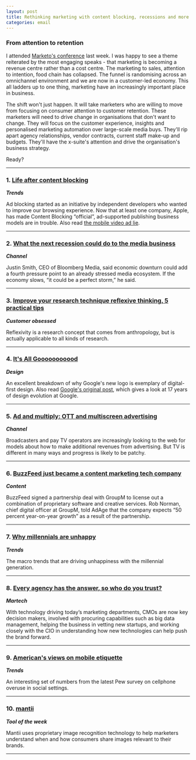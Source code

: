 ```yaml
---
layout: post
title: Rethinking marketing with content blocking, recessions and more
categories: email
---
```


### From attention to retention

I attended [Marketo's conference][marketo] last week. I was happy to see a theme reiterated by the most engaging speaks - that marketing is becoming a revenue centre rather than a cost centre. The marketing to sales, attention to intention, food chain has collapsed. The funnel is randomising across an omnichannel environment and we are now in a customer-led economy. This all ladders up to one thing, marketing have an increasingly important place in business.

The shift won't just happen. It will take marketers who are willing to move from focusing on consumer attention to customer retention. These marketers will need to drive change in organisations that don't want to change. They will focus on the customer experience, insights and personalised marketing automation over large-scale media buys. They'll rip apart agency relationships, vendor contracts, current staff make-up and budgets. They'll have the x-suite's attention and drive the organisation's business strategy.

Ready?

[marketo]:http://events.marketo.stfi.re/roadshow/2015/sydney/?sf=yngxdl

***

### 1. [Life after content blocking][contentb]
_<strong>Trends</strong>_

Ad blocking started as an initiative by independent developers who wanted to improve our browsing experience. Now that at least one company, Apple, has made Content Blocking “official”, ad-supported publishing business models are in trouble. Also read [the mobile video ad lie][vidlie].

[contentb]:http://www.mondaynote.stfi.re/2015/08/31/life-after-content-blocking/?sf=kvvyzy

[vidlie]:http://medium.stfi.re/@robleathern/the-mobile-video-ad-lie-938a6de51367

***

### 2. [What the next recession could do to the media business][mediabiz]
_<strong>Channel</strong>_

Justin Smith, CEO of Bloomberg Media, said economic downturn could add a fourth pressure point to an already stressed media ecosystem. If the economy slows, “it could be a perfect storm,” he said.

[mediabiz]:http://newsonomics.stfi.re/what-the-next-recession-could-do-to-the-media-business/?curator=MediaREDEF&sf=bvvwzv

***

### 3. [Improve your research technique reflexive thinking, 5 practical tips][reflex]
_<strong>Customer obsessed</strong>_

Reflexivity is a research concept that comes from anthropology, but is actually applicable to all kinds of research.

[reflex]:http://www.cxpartners.stfi.re/cxblog/improve-your-research-technique-reflexive-thinking-5-practical-tips/?sf=bdgwx

***

### 4. [It's All Gooooooooood][glogo]
_<strong>Design</strong>_

An excellent breakdown of why Google's new logo is exemplary of digital-first design. Also read [Google's original post][gdes], which gives a look at 17 years of design evolution at Google.

[glogo]:http://www.underconsideration.stfi.re/brandnew/archives/new_logo_for_google_done_in_house.php?sf=rojjaa#.Ved0VstwbqA

[gdes]:http://googleblog.stfi.re/2015/09/google-update.html?sf=nvvjvw

***

### 5. [Ad and multiply: OTT and multiscreen advertising][ottad]
_<strong>Channel</strong>_

Broadcasters and pay TV operators are increasingly looking to the web for models about how to make additional revenues from advertising. But TV is different in many ways and progress is likely to be patchy.

[ottad]:http://www.digitaltveurope.stfi.re/414421/ad-and-multiply-ott-and-multiscreen-advertising

***

### 6. [BuzzFeed just became a content marketing tech company][buzzf]
_<strong>Content</strong>_

BuzzFeed signed a partnership deal with GroupM to license out a combination of proprietary software and creative services. Rob Norman, chief digital officer at GroupM, told AdAge that the company expects “50 percent year-on-year growth” as a result of the partnership.

[buzzf]:http://contently.stfi.re/strategist/2015/08/28/buzzfeed-just-became-a-content-marketing-tech-company/?sf=ezdvgz

***

### 7. [Why millennials are unhappy][milun]
_<strong>Trends</strong>_

The macro trends that are driving unhappiness with the millennial generation.

[milun]:http://thehustle.stfi.re/why-millennials-are-unhappy?sf=ynnjox

***

### 8. [Every agency has the answer, so who do you trust?][agencytrust]
_<strong>Martech</strong>_

With technology driving today’s marketing departments, CMOs are now key decision makers, involved with procuring capabilities such as big data management, helping the business in vetting new startups, and working closely with the CIO in understanding how new technologies can help push the brand forward.

[agencytrust]:http://www.cmo.stfi.re/articles/2015/8/19/every-agency-out-there-has-the-answer-so-who-do-you-trust.html?sf=obyop

***

### 9. [American's views on mobile etiquette][mobileet]
_<strong>Trends</strong>_

An interesting set of numbers from the latest Pew survey on cellphone overuse in social settings.

[mobileet]:http://www.pewinternet.stfi.re/2015/08/26/americans-views-on-mobile-etiquette/?sf=obyrv

***

### 10. [mantii][mantii]
_<strong>Tool of the week</strong>_

Mantii uses proprietary image recognition technology to help marketers understand when and how consumers share images relevant to their brands.

[mantii]:http://www.mantii.stfi.re/?sf=wavvkg#/

***
